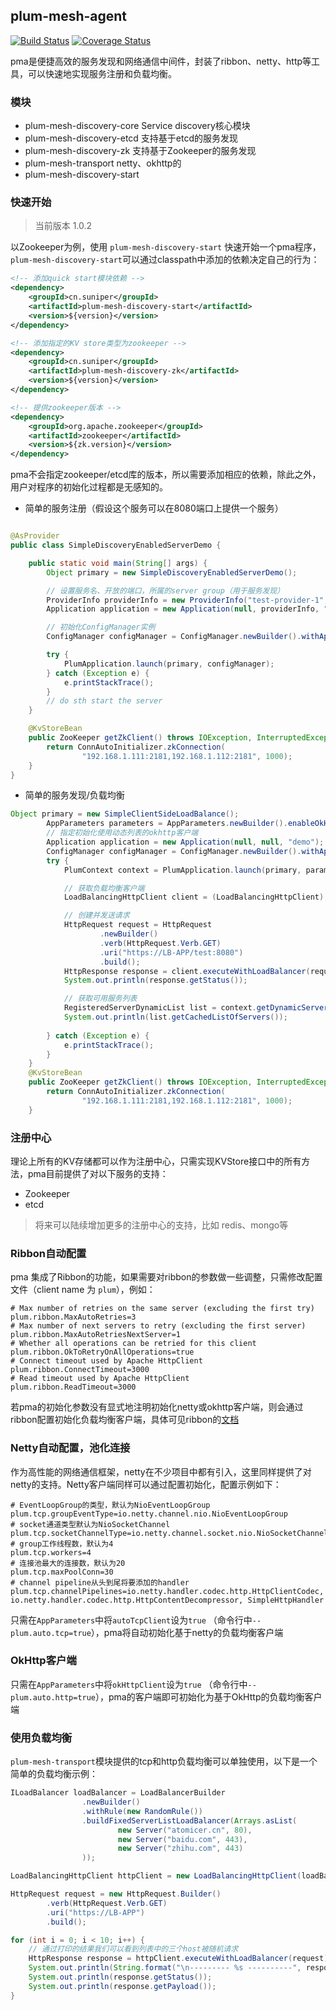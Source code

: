 ## plum-mesh-agent
[![Build Status](https://travis-ci.org/suniper/plum-mesh-agent.svg?branch=master)](https://travis-ci.org/suniper/plum-mesh-agent)  [![Coverage Status](https://coveralls.io/repos/github/suniper/plum-mesh-agent/badge.svg?branch=master)](https://coveralls.io/github/suniper/plum-mesh-agent?branch=master)

pma是便捷高效的服务发现和网络通信中间件，封装了ribbon、netty、http等工具，可以快速地实现服务注册和负载均衡。

### 模块
* plum-mesh-discovery-core Service discovery核心模块
* plum-mesh-discovery-etcd 支持基于etcd的服务发现
* plum-mesh-discovery-zk 支持基于Zookeeper的服务发现
* plum-mesh-transport netty、okhttp的
* plum-mesh-discovery-start

### 快速开始

> 当前版本 1.0.2

以Zookeeper为例，使用 `plum-mesh-discovery-start` 快速开始一个pma程序，`plum-mesh-discovery-start`可以通过classpath中添加的依赖决定自己的行为：

```xml
<!-- 添加quick start模块依赖 -->
<dependency>
    <groupId>cn.suniper</groupId>
    <artifactId>plum-mesh-discovery-start</artifactId>
    <version>${version}</version>
</dependency>

<!-- 添加指定的KV store类型为zookeeper -->
<dependency>
    <groupId>cn.suniper</groupId>
    <artifactId>plum-mesh-discovery-zk</artifactId>
    <version>${version}</version>
</dependency>

<!-- 提供zookeeper版本 -->
<dependency>
    <groupId>org.apache.zookeeper</groupId>
    <artifactId>zookeeper</artifactId>
    <version>${zk.version}</version>
</dependency>
```

pma不会指定zookeeper/etcd库的版本，所以需要添加相应的依赖，除此之外，用户对程序的初始化过程都是无感知的。

* 简单的服务注册（假设这个服务可以在8080端口上提供一个服务）

```java

@AsProvider
public class SimpleDiscoveryEnabledServerDemo {

    public static void main(String[] args) {
        Object primary = new SimpleDiscoveryEnabledServerDemo();

        // 设置服务名、开放的端口，所属的server group（用于服务发现）
        ProviderInfo providerInfo = new ProviderInfo("test-provider-1", 8080);
        Application application = new Application(null, providerInfo, "demo");

        // 初始化ConfigManager实例
        ConfigManager configManager = ConfigManager.newBuilder().withAppInfo(application).build();

        try {
            PlumApplication.launch(primary, configManager);
        } catch (Exception e) {
            e.printStackTrace();
        }
        // do sth start the server
    }

    @KvStoreBean
    public ZooKeeper getZkClient() throws IOException, InterruptedException {
        return ConnAutoInitializer.zkConnection(
                "192.168.1.111:2181,192.168.1.112:2181", 1000);
    }
}
```

* 简单的服务发现/负载均衡
```java
Object primary = new SimpleClientSideLoadBalance();
        AppParameters parameters = AppParameters.newBuilder().enableOkHttp().build();
        // 指定初始化使用动态列表的okhttp客户端
        Application application = new Application(null, null, "demo");
        ConfigManager configManager = ConfigManager.newBuilder().withAppInfo(application).build();
        try {
            PlumContext context = PlumApplication.launch(primary, parameters, configManager);

            // 获取负载均衡客户端
            LoadBalancingHttpClient client = (LoadBalancingHttpClient) context.getClient();

            // 创建并发送请求
            HttpRequest request = HttpRequest
                    .newBuilder()
                    .verb(HttpRequest.Verb.GET)
                    .uri("https://LB-APP/test:8080")
                    .build();
            HttpResponse response = client.executeWithLoadBalancer(request, null);
            System.out.println(response.getStatus());

            // 获取可用服务列表
            RegisteredServerDynamicList list = context.getDynamicServerList();
            System.out.println(list.getCachedListOfServers());
            
        } catch (Exception e) {
            e.printStackTrace();
        }
    }
    @KvStoreBean
    public ZooKeeper getZkClient() throws IOException, InterruptedException {
        return ConnAutoInitializer.zkConnection(
                "192.168.1.111:2181,192.168.1.112:2181", 1000);
    }
```

### 注册中心

理论上所有的KV存储都可以作为注册中心，只需实现KVStore接口中的所有方法，pma目前提供了对以下服务的支持：

* Zookeeper
* etcd

> 将来可以陆续增加更多的注册中心的支持，比如 redis、mongo等

### Ribbon自动配置
pma 集成了Ribbon的功能，如果需要对ribbon的参数做一些调整，只需修改配置文件（client name 为 `plum`），例如：
```properties
# Max number of retries on the same server (excluding the first try)
plum.ribbon.MaxAutoRetries=3
# Max number of next servers to retry (excluding the first server)
plum.ribbon.MaxAutoRetriesNextServer=1
# Whether all operations can be retried for this client
plum.ribbon.OkToRetryOnAllOperations=true
# Connect timeout used by Apache HttpClient
plum.ribbon.ConnectTimeout=3000
# Read timeout used by Apache HttpClient
plum.ribbon.ReadTimeout=3000
```

若pma的初始化参数没有显式地注明初始化netty或okhttp客户端，则会通过ribbon配置初始化负载均衡客户端，具体可见ribbon的[文档](https://github.com/Netflix/ribbon/wiki/Programmers-Guide)

### Netty自动配置，池化连接
作为高性能的网络通信框架，netty在不少项目中都有引入，这里同样提供了对netty的支持。Netty客户端同样可以通过配置初始化，配置示例如下：
```properties
# EventLoopGroup的类型，默认为NioEventLoopGroup
plum.tcp.groupEventType=io.netty.channel.nio.NioEventLoopGroup
# socket通道类型默认为NioSocketChannel
plum.tcp.socketChannelType=io.netty.channel.socket.nio.NioSocketChannel
# group工作线程数，默认为4
plum.tcp.workers=4
# 连接池最大的连接数，默认为20
plum.tcp.maxPoolConn=30
# channel pipeline从头到尾将要添加的handler
plum.tcp.channelPipelines=io.netty.handler.codec.http.HttpClientCodec, io.netty.handler.codec.http.HttpContentDecompressor, SimpleHttpHandler
```
只需在`AppParameters`中将`autoTcpClient`设为`true`
（命令行中`--plum.auto.tcp=true`），pma将自动初始化基于netty的负载均衡客户端

### OkHttp客户端
只需在`AppParameters`中将`okHttpClient`设为`true` （命令行中`--plum.auto.http=true`），pma的客户端即可初始化为基于OkHttp的负载均衡客户端

### 使用负载均衡

`plum-mesh-transport`模块提供的tcp和http负载均衡可以单独使用，以下是一个简单的负载均衡示例：

```java
ILoadBalancer loadBalancer = LoadBalancerBuilder
                .newBuilder()
                .withRule(new RandomRule())
                .buildFixedServerListLoadBalancer(Arrays.asList(
                        new Server("atomicer.cn", 80),
                        new Server("baidu.com", 443),
                        new Server("zhihu.com", 443)
                ));

LoadBalancingHttpClient httpClient = new LoadBalancingHttpClient(loadBalancer);

HttpRequest request = new HttpRequest.Builder()
        .verb(HttpRequest.Verb.GET)
        .uri("https://LB-APP")
        .build();

for (int i = 0; i < 10; i++) {
    // 通过打印的结果我们可以看到列表中的三个host被随机请求
    HttpResponse response = httpClient.executeWithLoadBalancer(request);
    System.out.println(String.format("\n--------- %s ----------", response.getRequestedURI()));
    System.out.println(response.getStatus());
    System.out.println(response.getPayload());
}
```